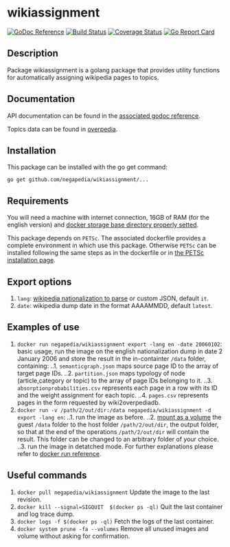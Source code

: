 wikiassignment
========

[![GoDoc Reference](https://godoc.org/github.com/negapedia/wikiassignment?status.svg)](http://godoc.org/github.com/negapedia/wikiassignment)
[![Build Status](https://travis-ci.org/negapedia/wikiassignment.svg?branch=master)](https://travis-ci.org/negapedia/wikiassignment)
[![Coverage Status](https://coveralls.io/repos/negapedia/wikiassignment/badge.svg?branch=master)](https://coveralls.io/r/negapedia/wikiassignment?branch=master)
[![Go Report Card](https://goreportcard.com/badge/github.com/negapedia/wikiassignment)](https://goreportcard.com/report/github.com/negapedia/wikiassignment)

Description
-----------

Package wikiassignment is a golang package that provides utility functions for automatically assigning wikipedia pages to topics. 

Documentation
-------------
API documentation can be found in the [associated godoc reference](https://godoc.org/github.com/negapedia/wikiassignment).

Topics data can be found in [overpedia](https://github.com/negapedia/overpedia/tree/master/nationalization/languages).

Installation
------------

This package can be installed with the go get command:

    go get github.com/negapedia/wikiassignment/...

Requirements
-------------

You will need a machine with internet connection, 16GB of RAM (for the english version) and [docker storage base directory properly setted](https://forums.docker.com/t/how-do-i-change-the-docker-image-installation-directory/1169).

This package depends on `PETSc`. The associated dockerfile provides a complete environment in which use this package. Otherwise `PETSc` can be installed following the same steps as in the dockerfile or in [the PETSc installation page](https://www.mcs.anl.gov/petsc/documentation/installation.html).

Export options
-------------
1. `lang`: [wikipedia nationalization to parse](https://github.com/negapedia/overpedia/tree/master/nationalization/internal/languages) or custom JSON, default `it`.
2. `date`: wikipedia dump date in the format AAAAMMDD, default `latest`.

Examples of use
-------------

1. `docker run negapedia/wikiassignment export -lang en -date 20060102`: basic usage, run the image on the english nationalization dump in date 2 January 2006 and store the result in the in-containter `/data` folder, containing:
..1. `semanticgraph.json` maps source page ID to the array of target page IDs.
..2. `partition.json` maps typology of node (article,category or topic) to the array of page IDs belonging to it.
..3. `absorptionprobabilities.csv` represents each page in a row with its ID and the weight assignment for each topic.
..4. `pages.csv` represents pages in the form requested by wiki2overpediadb.
2. `docker run -v /path/2/out/dir:/data negapedia/wikiassignment -d export -lang en`:
..1. run the image as before.
..2. [mount as a volume](https://docs.docker.com/storage/volumes/) the guest `/data` folder to the host folder `/path/2/out/dir`, the output folder, so that at the end of the operations  `/path/2/out/dir` will contain the result. This folder can be changed to an arbitrary folder of your choice.
..3. run the image in detatched mode.
For further explanations please refer to [docker run reference](https://docs.docker.com/engine/reference/run).

Useful commands
-------------
1. `docker pull negapedia/wikiassignment` Update the image to the last revision.
2. `docker kill --signal=SIGQUIT  $(docker ps -ql)` Quit the last container and log trace dump.
4. `docker logs -f $(docker ps -ql)` Fetch the logs of the last container.
5. `docker system prune -fa --volumes` Remove all unused images and volume without asking for confirmation.